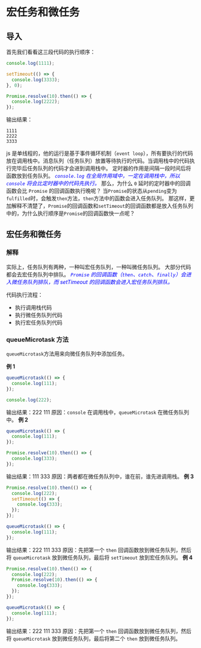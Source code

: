 # 宏任务和微任务

## 导入

首先我们看看这三段代码的执行顺序：

```javascript
console.log(1111);

setTimeout(() => {
  console.log(3333);
}, 0);

Promise.resolve(10).then(() => {
  console.log(2222);
});
```

输出结果：

```text
1111
2222
3333
```

js 是单线程的，他的运行是基于事件循环机制（`event loop`），所有要执行的代码放在调用栈中。消息队列（任务队列）放置等待执行的代码。当调用栈中的代码执行完毕后任务队列的代码才会进到调用栈中。
定时器的作用是间隔一段时间后将函数放到任务队列。
<span style="color:blue">
_`console.log` 在全局作用域中，一定在调用栈中，所以 `console` 将会比定时器中的代码先执行。_
</span>
那么，为什么 `0` 延时的定时器中的回调函数会比 `Promise` 的回调函数执行晚呢？
当`Promise`的状态从`pending`变为`fulfilled`时，会触发`then`方法，`then`方法中的函数会进入任务队列。
那这样，更加解释不清楚了，`Promise`的回调函数和`setTimeout`的回调函数都是放入任务队列中的，为什么执行顺序是`Promise`的回调函数快一点呢？

## 宏任务和微任务

### 解释

实际上，任务队列有两种，一种叫宏任务队列，一种叫微任务队列。
大部分代码都会去宏任务队列中排队。
<span style="color:blue">
_`Promise` 的回调函数（`then`、`catch`、`finally`）会进入微任务队列排队，而 setTimeout 的回调函数会进入宏任务队列排队。_
</span>

代码执行流程：

- 执行调用栈代码
- 执行微任务队列代码
- 执行宏任务队列代码

### queueMicrotask 方法

`queueMicrotask`方法用来向微任务队列中添加任务。

**例 1**

```javascript
queueMicrotask(() => {
  console.log(111);
});

console.log(222);
```

输出结果：222 111
原因：`console` 在调用栈中，`queueMicrotask` 在微任务队列中。
**例 2**

```javascript
queueMicrotask(() => {
  console.log(111);
});

Promise.resolve(10).then(() => {
  console.log(333);
});
```

输出结果：111 333
原因：两者都在微任务队列中，谁在前，谁先进调用栈。
**例 3**

```javascript
Promise.resolve(10).then(() => {
  console.log(222);
  setTimeout(() => {
    console.log(333);
  });
});

queueMicrotask(() => {
  console.log(111);
});
```

输出结果：222 111 333
原因：先把第一个 `then` 回调函数放到微任务队列，然后将 `queueMicrotask` 放到微任务队列，最后将 `setTimeout` 放到宏任务队列。
**例 4**

```javascript
Promise.resolve(10).then(() => {
  console.log(222);
  Promise.resolve(10).then(() => {
    console.log(333);
  });
});

queueMicrotask(() => {
  console.log(111);
});
```

输出结果：222 111 333
原因：先把第一个 `then` 回调函数放到微任务队列，然后将 `queueMicrotask` 放到微任务队列，最后将第二个 `then` 放到微任务队列。
